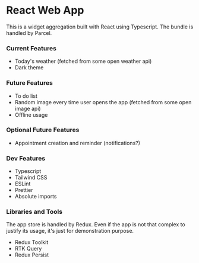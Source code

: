 # React Web App

This is a widget aggregation built with React using Typescript.
The bundle is handled by Parcel.

### Current Features

- Today's weather (fetched from some open weather api)
- Dark theme

### Future Features

- To do list
- Random image every time user opens the app (fetched from some open image api)
- Offline usage

### Optional Future Features

- Appointment creation and reminder (notifications?)

### Dev Features

- Typescript
- Tailwind CSS
- ESLint
- Prettier
- Absolute imports

### Libraries and Tools

The app store is handled by Redux. Even if the app is not that complex to justify its usage, it's just for demonstration purpose.

- Redux Toolkit
- RTK Query
- Redux Persist
